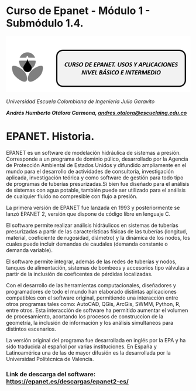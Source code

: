 # Curso de Epanet - Módulo 1 - Submódulo 1.4. 
![Imagen 1](https://github.com/AndresOtalora92/CursoEpanetBasico-Intermedio/blob/b30a070763c8fdd0debdf2836196f1bbc795673b/.jpg/IconoEpanetV3.png)

*Universidad Escuela Colombiana de Ingeniería Julio Garavito*

***Andrés Humberto Otálora Carmona, andres.otalora@escuelaing.edu.co***


# EPANET. Historia. 

EPANET es un software de modelación hidráulica de sistemas a presión. Corresponde a un programa de dominio
púlico, desarrollado por la Agencia de Protección Ambiental de Estados Unidos y difundido ampliamente en 
el mundo para el desarrollo de actividades de consultoría, investigación aplicada, investigación teórica y
como software de gestión para todo tipo de programas de tuberías presurizadas.Si bien fue diseñado para 
el análisis de sistemas con agua potable, también puede ser utilizado para el análisis de cualquier 
fluido no compresible con flujo a presión.

La primera versión de EPANET fue lanzada en 1993 y posteriormente se lanzó EPANET 2, versión que dispone
de código libre en lenguaje C. 

El software permite realizar análisis hidráulicos en sistemas de tuberías presurizadas a partir de las 
características físicas de las tuberías (longitud, material, coeficiente de rugosidad, diámetro) y la 
dinámica de los nodos, los cuales puede incluir demandas de caudales (demanda constante o demanda variable).

El software permite integrar, además de las redes de tuberías y nodos, tanques de alimentación, sistemas
de bombeos y accesorios tipo válvulas a partir de la inclusión de coeficentes de pérdidas localizadas. 

Con el desarrollo de las herramientas computacionales, diseñadores y programadores de todo el mundo han
elaborado distintas aplicaciones compatibles con el software original, permitiendo una interacción entre
otros programas tales como: AutoCAD, QGis, ArcGis, SWMM, Python, R, entre otros. Esta interacción de 
software ha permitido aumentar el volumen de procesamiento, acortando los procesos de construccion de la
geometría, la inclusión de información y los análisis simultaneos para distintos escenarios. 

La versión original del programa fue desarrollada en inglés por la EPA y ha sido traducida al español por 
varias instituciones. En España y Latinoamérica una de las de mayor difusión es la desarrollada por la 
Universidad Politécnica de Valencia.

### Link de descarga del software: https://epanet.es/descargas/epanet2-es/ 
